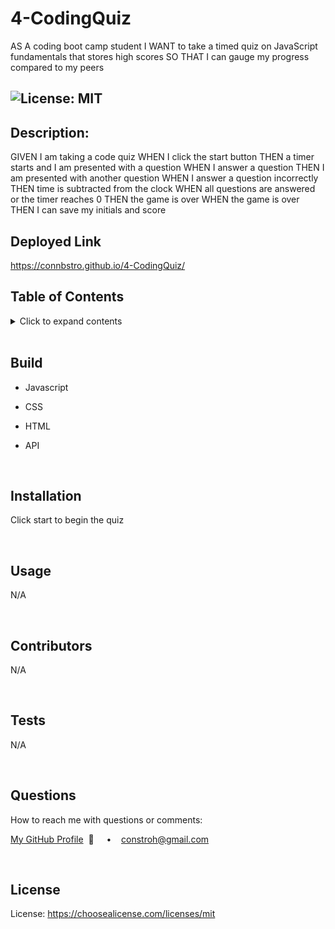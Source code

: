 # 4-CodingQuiz

AS A coding boot camp student I WANT to take a timed quiz on JavaScript fundamentals that stores high scores SO THAT I can gauge my progress compared to my peers

## ![License: MIT](https://img.shields.io/badge/License-MIT-yellow.svg)

## **Description:**

GIVEN I am taking a code quiz
WHEN I click the start button
THEN a timer starts and I am presented with a question
WHEN I answer a question
THEN I am presented with another question
WHEN I answer a question incorrectly
THEN time is subtracted from the clock
WHEN all questions are answered or the timer reaches 0
THEN the game is over
WHEN the game is over
THEN I can save my initials and score

## **Deployed Link**

https://connbstro.github.io/4-CodingQuiz/
  <br/>

## **Table of Contents**

  <details>
  <summary>Click to expand contents</summary>

### [Build](#Build)

### [Description](#Description)

### [Installation](#Installation)

### [Usage](#Usage)

### [Contributors](#Contributors)

### [Tests](#Tests)

### [Questions](#Questions)

### [License](#License)

  </details>

  <br/>

## **Build**

- Javascript
- CSS
- HTML
- API

  <br/>

## **Installation**

Click start to begin the quiz

  <br/>
  
  ## **Usage**
  N/A
  
  <br/>
  
  ## **Contributors**
N/A

  <br/>

## **Tests**

N/A

  <br/>

## **Questions**

How to reach me with questions or comments:

[My GitHub Profile](https://github.com/connbstro)&nbsp; 📂 &nbsp;&nbsp;&nbsp; • &nbsp;&nbsp;&nbsp;constroh@gmail.com&nbsp;

  <br/>

## **License**

License: https://choosealicense.com/licenses/mit
